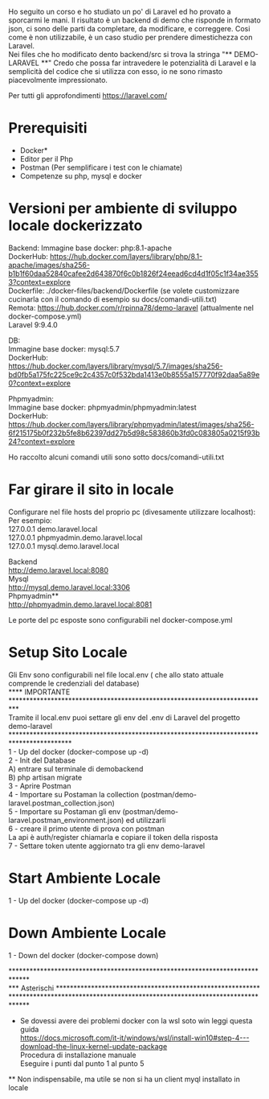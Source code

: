 
Ho seguito un corso e ho studiato un po' di Laravel ed ho provato a sporcarmi le mani.
Il risultato è un backend di demo che risponde in formato json, ci sono delle parti da completare,  da modificare, e correggere.
Cosi come è non utilizzabile, è un caso studio per prendere dimestichezza con Laravel.  <br />
Nei files che ho modificato dento backend/src si trova la stringa "** DEMO-LARAVEL **"
Credo che possa far intravedere le potenzialità di Laravel e la semplicità del codice che si utilizza con esso,
io ne sono rimasto piacevolmente impressionato.

Per tutti gli approfondimenti https://laravel.com/

# Prerequisiti
- Docker*
- Editor per il Php
- Postman (Per semplificare i test con le chiamate)
- Competenze su php, mysql e docker

# Versioni per ambiente di sviluppo locale dockerizzato
Backend:
    Immagine base docker: php:8.1-apache <br />
    DockerHub: https://hub.docker.com/layers/library/php/8.1-apache/images/sha256-b1b1f60daa52840cafee2d643870f6c0b1826f24eead6cd4d1f05c1f34ae3553?context=explore <br />
    Dockerfile: ./docker-files/backend/Dockerfile (se volete customizzare cucinarla con il comando di esempio su docs/comandi-utili.txt) <br />
    Remota: https://hub.docker.com/r/rpinna78/demo-laravel (attualmente nel docker-compose.yml)<br />
    Laravel 9:9.4.0<br />

DB:<br />
    Immagine base docker: mysql:5.7<br />
    DockerHub: https://hub.docker.com/layers/library/mysql/5.7/images/sha256-bd0fb5a175fc225ce9c2c4357c0f532bda1413e0b8555a157770f92daa5a89e0?context=explore<br />
  
Phpmyadmin: <br />
    Immagine base docker: phpmyadmin/phpmyadmin:latest<br />
    DockerHub: https://hub.docker.com/layers/library/phpmyadmin/latest/images/sha256-6f215175b0f232b5fe8b62397dd27b5d98c583860b3fd0c083805a0215f93b24?context=explore<br />

Ho raccolto alcuni comandi utili sono sotto docs/comandi-utili.txt<br />

# Far girare il sito in locale
Configurare nel file hosts del proprio pc (divesamente utilizzare localhost): <br />
Per esempio:<br />
127.0.0.1 demo.laravel.local<br />
127.0.0.1 phpmyadmin.demo.laravel.local<br />
127.0.0.1 mysql.demo.laravel.local<br />

Backend<br />
    http://demo.laravel.local:8080<br />
Mysql<br />
    http://mysql.demo.laravel.local:3306<br />
Phpmyadmin**<br />
    http://phpmyadmin.demo.laravel.local:8081<br />

Le porte del pc esposte sono configurabili nel docker-compose.yml<br />

# Setup Sito Locale<br />
Gli Env sono configurabili nel file local.env ( che allo stato attuale comprende le credenziali del database)<br />
**** IMPORTANTE **************************************************************************<br />
Tramite il local.env puoi settare gli env del .env di Laravel del progetto demo-laravel<br />
*****************************************************************************************<br />
1 - Up del docker (docker-compose up -d)<br />
2 - Init del Database<br />
    A) entrare sul terminale di demobackend<br />
    B) php artisan migrate <br />
3 - Aprire Postman <br />
4 - Importare su Postaman la collection (postman/demo-laravel.postman_collection.json)<br />
5 - Importare su Postaman gli env (postman/demo-laravel.postman_environment.json) ed utilizzarli<br />
6 - creare il primo utente di prova con postman<br />
La api è auth/register chiamarla e copiare il token della risposta<br />
7 - Settare token utente aggiornato tra gli env demo-laravel<br />

# Start Ambiente Locale<br />
1 - Up del docker (docker-compose up -d)<br />

# Down Ambiente Locale<br />
1 - Down del docker (docker-compose down)<br />


*****************************************************************************<br />
***     Asterischi **********************************************************<br />
*****************************************************************************<br />

* Se dovessi avere dei problemi docker con la wsl soto win leggi questa guida<br />
https://docs.microsoft.com/it-it/windows/wsl/install-win10#step-4---download-the-linux-kernel-update-package<br />
Procedura di installazione manuale<br />
Eseguire i punti dal punto 1  al punto 5<br />

** Non indispensabile, ma utile se non si ha un client myql installato in locale<br />

